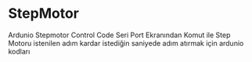# StepMotor
Ardunio Stepmotor Control Code 
 Seri Port Ekranından Komut ile Step Motoru istenilen adım kardar istediğin saniyede adım atırmak için ardunio kodları
 


